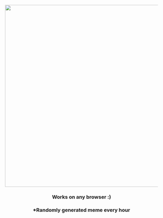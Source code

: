 <p align="center">
        <img src="https://i.redd.it/pr49zqqlys691.jpg" width="600" height="600">
        </p>
        <h3 align="center">Works on any browser :)</h3>
        <h3 align="center">*Randomly generated meme every hour</h3>
    
